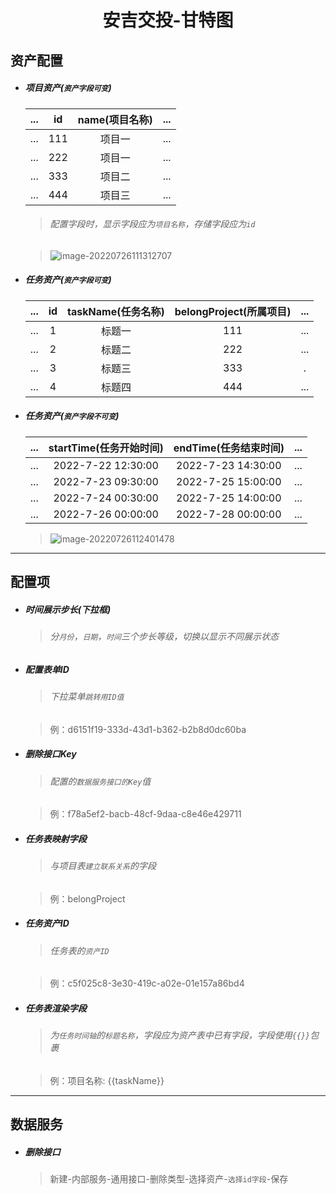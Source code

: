 <h1 align="center">安吉交投-甘特图</h1>

## 资产配置

- ##### 项目资产(`资产字段可变`)

  | ...  |  id  | name(项目名称) | ...  |
  | :--: | :--: | :------------: | :--: |
  | ...  | 111  |     项目一     | ...  |
  | ...  | 222  |     项目一     | ...  |
  | ...  | 333  |     项目二     | ...  |
  | ...  | 444  |     项目三     | ...  |

  > ###### 配置字段时，显示字段应为`项目名称`，存储字段应为`id`

  > ![image-20220726111312707](C:\Users\root\AppData\Roaming\Typora\typora-user-images\image-20220726111312707.png)

  

- ##### 任务资产(`资产字段可变`)

  | ...  |  id  | taskName(任务名称) | belongProject(所属项目) | ...  |
  | :--: | :--: | :----------------: | :---------------------: | :--: |
  | ...  |  1   |       标题一       |           111           | ...  |
  | ...  |  2   |       标题二       |           222           | ...  |
  | ...  |  3   |       标题三       |           333           |  .   |
  | ...  |  4   |       标题四       |           444           | ...  |

  

- ##### 任务资产(`资产字段不可变`)

  | ...  | startTime(任务开始时间) | endTime(任务结束时间) | ...  |
  | :--: | :---------------------: | :-------------------: | :--: |
  | ...  |   2022-7-22 12:30:00    |  2022-7-23 14:30:00   | ...  |
  | ...  |   2022-7-23 09:30:00    |  2022-7-25 15:00:00   | ...  |
  | ...  |   2022-7-24 00:30:00    |  2022-7-25 14:00:00   | ...  |
  | ...  |   2022-7-26 00:00:00    |  2022-7-28 00:00:00   | ...  |

  > ![image-20220726112401478](C:\Users\root\AppData\Roaming\Typora\typora-user-images\image-20220726112401478.png)

------

## 配置项

- ##### 时间展示步长(下拉框)

  > ###### 分`月份`，`日期`，`时间`三个步长等级，切换以显示不同展示状态

- ##### 配置表单ID

  > ###### 下拉菜单`跳转用ID值`

  > 例：d6151f19-333d-43d1-b362-b2b8d0dc60ba

- ##### 删除接口Key

  > ###### 配置的`数据服务接口的Key`值

  > 例：f78a5ef2-bacb-48cf-9daa-c8e46e429711

- ##### 任务表映射字段

  > ###### 与项目表`建立联系关系`的字段

  > 例：belongProject

- ##### 任务资产ID

  > ###### 任务表的`资产ID`

  > 例：c5f025c8-3e30-419c-a02e-01e157a86bd4

- ##### 任务表渲染字段

  > ###### 为`任务时间轴`的`标题名称`，字段应为资产表中已有字段，字段使用`{{}}`包裹

  > 例：项目名称: {{taskName}}

------

## 数据服务

- ##### 删除接口

  > 新建-内部服务-通用接口-删除类型-选择资产-`选择id字段`-保存
